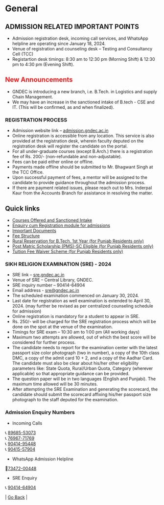 # General

## ADMISSION RELATED IMPORTANT POINTS

- Admission registration desk, incoming call services, and WhatsApp helpline are operating since January 18, 2024.
- Venue of registration and counseling desk – Testing and Consultancy Cell (TCC)
- Registartion desk timings: 8:30 am to 12:30 pm (Morning Shift) & 12:30 pm to 4:30 pm (Evening Shift).

## <font color="red" style="animation: flash 1s infinite;">New Announcements</font>

<style>
    @keyframes flash {
        0% { opacity: 1; }
        50% { opacity: 0; }
        100% { opacity: 1; }
    }
</style>

- GNDEC is introducing a new branch, i.e. B.Tech. in Logistics and supply Chain Management.
- We may have an increase in the sanctioned intake of B.tech - CSE and IT. (This will be confirmed, as and when finalized).

### REGISTRATION PROCESS

- Admission website link – [admission.gndec.ac.in](https://admission.gndec.ac.in)
- Online registration is accessible from any location. This service is also provided at the registration desk, wherein faculty deputed on the registration desk will register the candidate on the portal.
- For all under-graduate courses (except B.Arch.) there is a registration fee of Rs. 200/- (non-refundable and non-adjustable).
- Fees can be paid either online or offline.
- Payments made offline should be submitted to Mr. Bhagwant Singh at the TCC Office.
- Upon successful payment of fees, a mentor will be assigned to the candidate to provide guidance throughout the admission process.
- If there are payment related issues, please reach out to Mrs. Inderpal Kaur from the Accounts Branch for assistance in resolving the matter.

## Quick links

- [Courses Offered and Sanctioned Intake](https://gndec.ac.in/?q=courses)
- [Enquiry cum Registration module for admissions](https://admission.gndec.ac.in/)
- [Important Documents](https://admission.gndec.ac.in/important_notices.php)
- [Fee Structure](https://admission.gndec.ac.in/Fee_Structure.php)
- [Rural Reservation for B.Tech. 1st Year (for Punjab Residents only)](https://exam.gndec.ac.in/files/docs/cea/Rural_B.Tech._1st_Year_2024.pdf)
- [Post Matric Scholarship (PMS)-SC Eligible (for Punjab Residents only)](https://exam.gndec.ac.in/files/docs/cea/PMS_SC_Scholarship_2024.pdf)
- [Tuition Fee Waiver Scheme (for Punjab Residents only)](https://exam.gndec.ac.in/files/docs/cea/Fee_Waiver_2024.pdf)

### SIKH RELIGION EXAMINATION (SRE) - 2024

- SRE link – [sre.gndec.ac.in](https://sre.gndec.ac.in)
- Venue of SRE – Central Library, GNDEC.
- SRE inquiry number – 90414-64904 
- Email address - [sre@gndec.ac.in](mailto:sre@gndec.ac.in)
- The scheduled examination commenced on January 30, 2024.
- Last date for registration as well examination is extended to April 30, 2024. (may further be revised as per centralized counseling schedule for admission)
- Online registration is mandatory for a student to appear in SRE.
- Rs. 250/- will be charged for the SRE registration process which will be done on the spot at the venue of the examination.
- Timings for SRE exam – 10:30 am to 1:00 pm (All working days)
- Maximum two attempts are allowed, out of which the best score will be considered for further process.
- The candidate needs to report for the examination center with the latest passport size color photograph (two in number), a copy of the 10th class DMC, a copy of the admit card 10 + 2, and a copy of the Aadhar Card. The candidate must also be clear about his/her other eligibility parameters like: State Quota, Rural/Urban Quota, Category (wherever applicable) so that appropriate guidance can be provided.
- The question paper will be in two languages (English and Punjabi). The maximum time allowed will be 30 minutes.
- After attempting the SRE Examination and generating the scorecard, the candidate should submit the scorecard affixing his/her passport size photograph to the staff deputed for the examination.

### Admission Enquiry Numbers

- Incoming Calls

📞 [89685-53073](tel:89685-53073)  
📞 [76967-71769](tel:76967-71769)  
📞 [90414-95448](tel:90414-95448)  
📞 [90415-57904](tel:90415-57904)  

- WhatsApp Admission Helpline

📱[73472-00448](tel:73472-00448)

- SRE Enquiry

📞 [90414-64904](tel:90414-64904)   


| [Go Back](README.md) |
